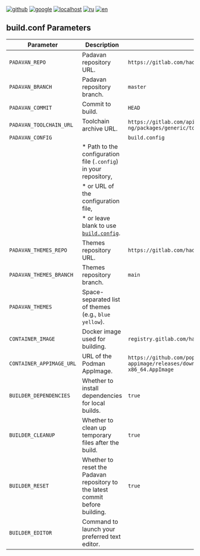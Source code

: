 [![github](https://img.shields.io/badge/GITHUB-builder-red.svg)](github.md)
[![google](https://img.shields.io/badge/GOOGLE-builder-red.svg)](google.md)
[![localhost](https://img.shields.io/badge/LOCALHOST-builder-red.svg)](localhost.md)
[![ru](https://img.shields.io/badge/lang-ru-white)](../ru/conf.md)
[![en](https://img.shields.io/badge/lang-en-green)](conf.md)

## build.conf Parameters

| Parameter | Description | Default |
|---|---|---|
| `PADAVAN_REPO` | Padavan repository URL. | `https://gitlab.com/hadzhioglu/padavan-ng.git` |
| `PADAVAN_BRANCH` | Padavan repository branch. | `master` |
| `PADAVAN_COMMIT` | Commit to build. | `HEAD` |
| `PADAVAN_TOOLCHAIN_URL` | Toolchain archive URL. | `https://gitlab.com/api/v4/projects/hadzhioglu%2Fpadavan-ng/packages/generic/toolchain/latest/toolchain.tzst` |
| `PADAVAN_CONFIG` |  | `build.config` |
| | * Path to the configuration file (`.config`) in your repository, | |
| | * or URL of the configuration file, | |
| | * or leave blank to use [`build.config`](../../build.config). | |
| `PADAVAN_THEMES_REPO` | Themes repository URL. | `https://gitlab.com/hadzhioglu/padavan-themes.git` |
| `PADAVAN_THEMES_BRANCH` | Themes repository branch. | `main` |
| `PADAVAN_THEMES` | Space-separated list of themes (e.g., `blue yellow`). |  |
| `CONTAINER_IMAGE` | Docker image used for building. | `registry.gitlab.com/hadzhioglu/padavan-ng` |
| `CONTAINER_APPIMAGE_URL` | URL of the Podman AppImage. | `https://github.com/popsUlfr/podman-appimage/releases/download/v4.2.1-r1/podman-4.2.1-r1-x86_64.AppImage` |
| `BUILDER_DEPENDENCIES` | Whether to install dependencies for local builds. | `true` |
| `BUILDER_CLEANUP` | Whether to clean up temporary files after the build. | `true` |
| `BUILDER_RESET` | Whether to reset the Padavan repository to the latest commit before building. | `true` |
| `BUILDER_EDITOR` | Command to launch your preferred text editor. |  |
